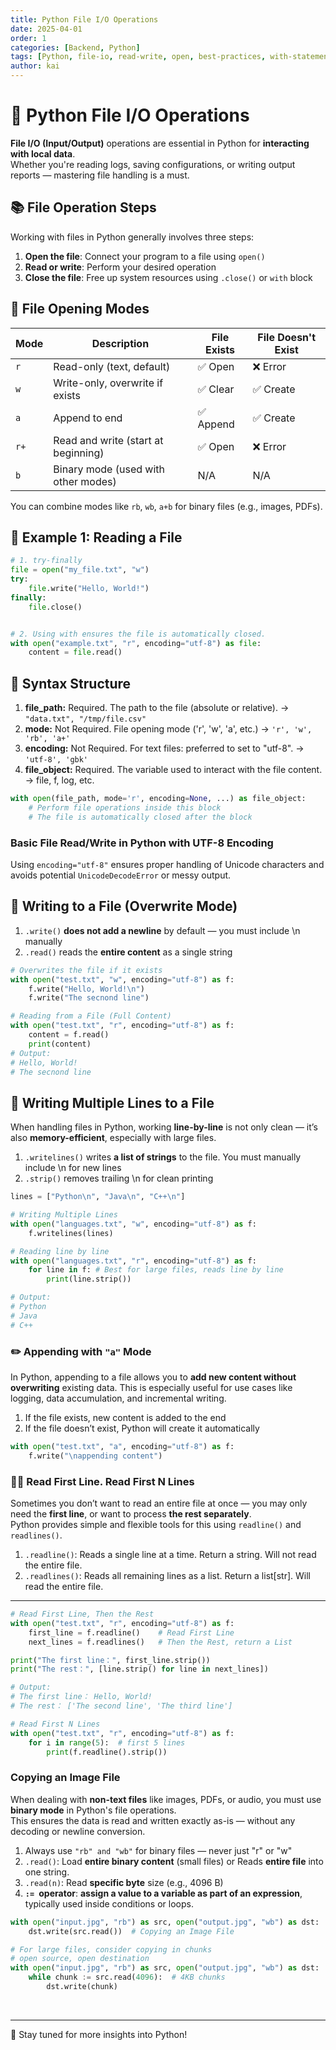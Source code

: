```yaml
---
title: Python File I/O Operations
date: 2025-04-01
order: 1
categories: [Backend, Python]
tags: [Python, file-io, read-write, open, best-practices, with-statement]
author: kai
---
```


# 🚀 Python File I/O Operations
**File I/O (Input/Output)** operations are essential in Python for **interacting with local data**.  
Whether you're reading logs, saving configurations, or writing output reports — mastering file handling is a must.


## 📚 File Operation Steps

Working with files in Python generally involves three steps:

1. **Open the file**: Connect your program to a file using `open()`
2. **Read or write**: Perform your desired operation
3. **Close the file**: Free up system resources using `.close()` or `with` block


## 🧾 File Opening Modes

| Mode  | Description                        | File Exists | File Doesn't Exist |
|-------|------------------------------------|-------------|---------------------|
| `r`   | Read-only (text, default)          | ✅ Open     | ❌ Error           |
| `w`   | Write-only, overwrite if exists    | ✅ Clear    | ✅ Create          |
| `a`   | Append to end                      | ✅ Append   | ✅ Create          |
| `r+`  | Read and write (start at beginning)| ✅ Open     | ❌ Error           |
| `b`   | Binary mode (used with other modes)| N/A         | N/A                |

You can combine modes like `rb`, `wb`, `a+b` for binary files (e.g., images, PDFs).


## 🧪 Example 1: Reading a File

```python
# 1. try-finally
file = open("my_file.txt", "w")
try: 
    file.write("Hello, World!")
finally:
    file.close()


# 2. Using with ensures the file is automatically closed.
with open("example.txt", "r", encoding="utf-8") as file:
    content = file.read()
```


## 🧱 Syntax Structure
1. **file_path:** Required. The path to the file (absolute or relative). -> `"data.txt", "/tmp/file.csv"`
2. **mode:** Not Required. File opening mode ('r', 'w', 'a', etc.) -> `'r', 'w', 'rb', 'a+'`
3. **encoding:** Not Required. For text files: preferred to set to "utf-8". -> `'utf-8', 'gbk'`
4. **file_object:** Required. The variable used to interact with the file content. -> file, f, log, etc.


```python
with open(file_path, mode='r', encoding=None, ...) as file_object:
    # Perform file operations inside this block
    # The file is automatically closed after the block
```

### Basic File Read/Write in Python with UTF-8 Encoding
Using `encoding="utf-8"` ensures proper handling of Unicode characters and avoids potential `UnicodeDecodeError` or messy output.

## 📄 Writing to a File (Overwrite Mode)
1. `.write()` **does not add a newline** by default — you must include \n manually
2. `.read()` reads the **entire content** as a single string

```python
# Overwrites the file if it exists
with open("test.txt", "w", encoding="utf-8") as f:
    f.write("Hello, World!\n")
    f.write("The secnond line")

# Reading from a File (Full Content)
with open("test.txt", "r", encoding="utf-8") as f:
    content = f.read()
    print(content)
# Output:
# Hello, World!
# The secnond line
```

## 📝 Writing Multiple Lines to a File
When handling files in Python, working **line-by-line** is not only clean — it’s also **memory-efficient**, especially with large files.

1. `.writelines()` writes **a list of strings** to the file. You must manually include \n for new lines
2. `.strip()` removes trailing \n for clean printing

```python
lines = ["Python\n", "Java\n", "C++\n"]

# Writing Multiple Lines
with open("languages.txt", "w", encoding="utf-8") as f:
    f.writelines(lines)

# Reading line by line
with open("languages.txt", "r", encoding="utf-8") as f:
    for line in f: # Best for large files, reads line by line
        print(line.strip())

# Output:
# Python
# Java
# C++
```


### ✏️ Appending with `"a"` Mode
In Python, appending to a file allows you to **add new content without overwriting** existing data. This is especially useful for use cases like logging, data accumulation, and incremental writing.
1. If the file exists, new content is added to the end
2. If the file doesn’t exist, Python will create it automatically

```python
with open("test.txt", "a", encoding="utf-8") as f:
    f.write("\nappending content")
```

### ✍🏻 Read First Line. Read First N Lines
Sometimes you don’t want to read an entire file at once — you may only need the **first line**, or want to process **the rest separately**.  
Python provides simple and flexible tools for this using `readline()` and `readlines()`.

1. `.readline()`: Reads a single line at a time. Return a string. Will not read the entire file. 
2. `.readlines()`: Reads all remaining lines as a list. Return a list[str]. Will read the entire file. 

---

```python
# Read First Line, Then the Rest
with open("test.txt", "r", encoding="utf-8") as f:
    first_line = f.readline()    # Read First Line
    next_lines = f.readlines()   # Then the Rest, return a List

print("The first line：", first_line.strip())
print("The rest：", [line.strip() for line in next_lines])

# Output:
# The first line： Hello, World!
# The rest： ['The second line', 'The third line']

# Read First N Lines
with open("test.txt", "r", encoding="utf-8") as f:
    for i in range(5):  # first 5 lines
        print(f.readline().strip())
```

### Copying an Image File
When dealing with **non-text files** like images, PDFs, or audio, you must use **binary mode** in Python's file operations.  
This ensures the data is read and written exactly as-is — without any decoding or newline conversion.

1. Always use `"rb" and "wb"` for binary files — never just "r" or "w"
2. `.read()`: Load **entire binary content** (small files) or Reads **entire file** into one string.
3. `.read(n)`: Read **specific byte** size (e.g., 4096 B)
3. **`:= `operator**: **assign a value to a variable as part of an expression**, typically used inside conditions or loops.

```python
with open("input.jpg", "rb") as src, open("output.jpg", "wb") as dst:
    dst.write(src.read())  # Copying an Image File

# For large files, consider copying in chunks 
# open source, open destination
with open("input.jpg", "rb") as src, open("output.jpg", "wb") as dst:
    while chunk := src.read(4096):  # 4KB chunks
        dst.write(chunk)
```




<br>



---

🚀 Stay tuned for more insights into Python!